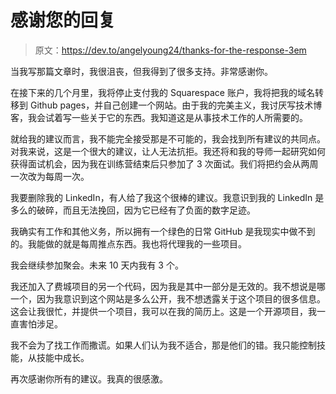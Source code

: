 # 感谢您的回复

> 原文：<https://dev.to/angelyoung24/thanks-for-the-response-3em>

当我写那篇文章时，我很沮丧，但我得到了很多支持。非常感谢你。

在接下来的几个月里，我将停止支付我的 Squarespace 账户，我将把我的域名转移到 Github pages，并自己创建一个网站。由于我的完美主义，我讨厌写技术博客，我会试着写一些关于它的东西。我知道这是从事技术工作的人所需要的。

就给我的建议而言，我不能完全接受那是不可能的，我会找到所有建议的共同点。对我来说，这是一个很大的建议，让人无法抗拒。我还将和我的导师一起研究如何获得面试机会，因为我在训练营结束后只参加了 3 次面试。我们将把约会从两周一次改为每周一次。

我要删除我的 LinkedIn，有人给了我这个很棒的建议。我意识到我的 LinkedIn 是多么的破碎，而且无法挽回，因为它已经有了负面的数字足迹。

我确实有工作和其他义务，所以拥有一个绿色的日常 GitHub 是我现实中做不到的。我能做的就是每周推点东西。我也将代理我的一些项目。

我会继续参加聚会。未来 10 天内我有 3 个。

我还加入了费城项目的另一个代码，因为我是其中一部分是无效的。我不想说是哪一个，因为我意识到这个网站是多么公开，我不想透露关于这个项目的很多信息。这会让我很忙，并提供一个项目，我可以在我的简历上。这是一个开源项目，我一直害怕涉足。

我不会为了找工作而撒谎。如果人们认为我不适合，那是他们的错。我只能控制技能，从技能中成长。

再次感谢你所有的建议。我真的很感激。